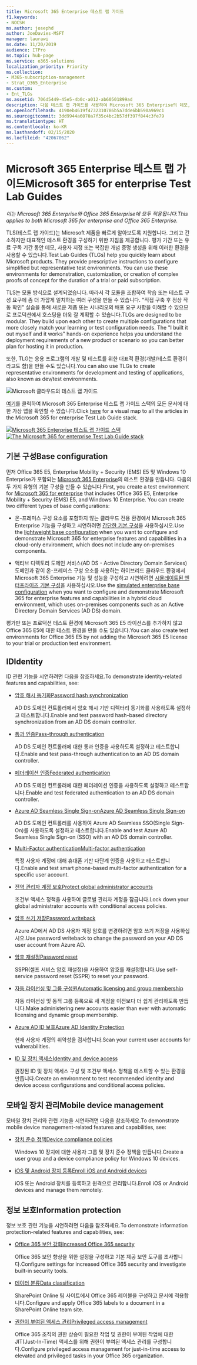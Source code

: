 ```yaml
---
title: Microsoft 365 Enterprise 테스트 랩 가이드
f1.keywords:
- NOCSH
ms.author: josephd
author: JoeDavies-MSFT
manager: laurawi
ms.date: 11/20/2019
audience: ITPro
ms.topic: hub-page
ms.service: o365-solutions
localization_priority: Priority
ms.collection:
- M365-subscription-management
- Strat_O365_Enterprise
ms.custom:
- Ent_TLGs
ms.assetid: 706d5449-45e5-4b0c-a012-ab60501899ad
description: 다음 테스트 랩 가이드를 사용하여 Microsoft 365 Enterprise의 데모, 개념 증명 또는 개발/테스트 환경을 설정합니다.
ms.openlocfilehash: 4190eb4619f4732310786b5a7dde6bb590a969c1
ms.sourcegitcommit: 3dd9944a6070a7f35c4bc2b57df397f844c3fe79
ms.translationtype: HT
ms.contentlocale: ko-KR
ms.lasthandoff: 02/15/2020
ms.locfileid: "42067062"
---
```

# <a name="microsoft-365-for-enterprise-test-lab-guides"></a><span data-ttu-id="94164-103">Microsoft 365 Enterprise 테스트 랩 가이드</span><span class="sxs-lookup"><span data-stu-id="94164-103">Microsoft 365 for enterprise Test Lab Guides</span></span>

<span data-ttu-id="94164-104">*이는 Microsoft 365 Enterprise와 Office 365 Enterprise에 모두 적용됩니다.*</span><span class="sxs-lookup"><span data-stu-id="94164-104">*This applies to both Microsoft 365 for enterprise and Office 365 Enterprise.*</span></span>

<span data-ttu-id="94164-p101">TLS(테스트 랩 가이드)는 Microsoft 제품을 빠르게 알아보도록 지원합니다. 그리고 간소하지만 대표적인 테스트 환경을 구성하기 위한 지침을 제공합니다. 평가 기간 또는 유료 구독 기간 동안 데모, 사용자 지정 또는 복잡한 개념 증명 생성을 위해 이러한 환경을 사용할 수 있습니다.</span><span class="sxs-lookup"><span data-stu-id="94164-p101">Test Lab Guides (TLGs) help you quickly learn about Microsoft products. They provide prescriptive instructions to configure simplified but representative test environments. You can use these environments for demonstration, customization, or creation of complex proofs of concept for the duration of a trial or paid subscription.</span></span> 

<span data-ttu-id="94164-p102">TLS는 모듈 방식으로 설계되었습니다. 따라서 각 모듈을 조합하여 학습 또는 테스트 구성 요구에 좀 더 가깝게 일치하는 여러 구성을 만들 수 있습니다. "직접 구축 후 정상 작동 확인" 실습을 통해 새로운 제품 또는 시나리오의 배포 요구 사항을 이해할 수 있으므로 프로덕션에서 호스팅을 더욱 잘 계획할 수 있습니다.</span><span class="sxs-lookup"><span data-stu-id="94164-p102">TLGs are designed to be modular. They build upon each other to create multiple configurations that more closely match your learning or test configuration needs. The "I built it out myself and it works" hands-on experience helps you understand the deployment requirements of a new product or scenario so you can better plan for hosting it in production.</span></span>

<span data-ttu-id="94164-111">또한, TLG는 응용 프로그램의 개발 및 테스트를 위한 대표적 환경(개발/테스트 환경이라고도 함)을 만들 수도 있습니다.</span><span class="sxs-lookup"><span data-stu-id="94164-111">You can also use TLGs to create representative environments for development and testing of applications, also known as dev/test environments.</span></span>
  
![Microsoft 클라우드의 테스트 랩 가이드](../media/m365-enterprise-test-lab-guides/cloud-tlg-icon.png)

<span data-ttu-id="94164-113">[여기](../media/m365-enterprise-test-lab-guides/Microsoft365EnterpriseTLGStack.pdf)를 클릭하여 Microsoft 365 Enterprise 테스트 랩 가이드 스택의 모든 문서에 대한 가상 맵을 확인할 수 있습니다.</span><span class="sxs-lookup"><span data-stu-id="94164-113">Click [here](../media/m365-enterprise-test-lab-guides/Microsoft365EnterpriseTLGStack.pdf) for a visual map to all the articles in the Microsoft 365 for enterprise Test Lab Guide stack.</span></span>

<span data-ttu-id="94164-114">[![Microsoft 365 Enterprise 테스트 랩 가이드 스택](../media/m365-enterprise-test-lab-guides/microsoft-365-enterprise-tlg-stack.png)](../media/m365-enterprise-test-lab-guides/Microsoft365EnterpriseTLGStack.pdf)</span><span class="sxs-lookup"><span data-stu-id="94164-114">[![The Microsoft 365 for enterprise Test Lab Guide stack](../media/m365-enterprise-test-lab-guides/microsoft-365-enterprise-tlg-stack.png)](../media/m365-enterprise-test-lab-guides/Microsoft365EnterpriseTLGStack.pdf)</span></span>

## <a name="base-configuration"></a><span data-ttu-id="94164-115">기본 구성</span><span class="sxs-lookup"><span data-stu-id="94164-115">Base configuration</span></span>

<span data-ttu-id="94164-p103">먼저 Office 365 E5, Enterprise Mobility + Security (EMS) E5 및 Windows 10 Enterprise가 포함되는 [Microsoft 365 Enterprise](https://docs.microsoft.com/microsoft-365-enterprise/)의 테스트 환경을 만듭니다. 다음의 두 가지 유형의 기본 구성을 만들 수 있습니다.</span><span class="sxs-lookup"><span data-stu-id="94164-p103">First, you create a test environment for [Microsoft 365 for enterprise](https://docs.microsoft.com/microsoft-365-enterprise/) that includes Office 365 E5, Enterprise Mobility + Security (EMS) E5, and Windows 10 Enterprise. You can create two different types of base configurations:</span></span>

- <span data-ttu-id="94164-118">온-프레미스 구성 요소를 포함하지 않는 클라우드 전용 환경에서 Microsoft 365 Enterprise 기능을 구성하고 시연하려면 [간단한 기본 구성](lightweight-base-configuration-microsoft-365-enterprise.md)을 사용하십시오.</span><span class="sxs-lookup"><span data-stu-id="94164-118">Use the [lightweight base configuration](lightweight-base-configuration-microsoft-365-enterprise.md) when you want to configure and demonstrate Microsoft 365 for enterprise features and capabilities in a cloud-only environment, which does not include any on-premises components.</span></span>

- <span data-ttu-id="94164-119">액티브 디렉토리 도메인 서비스(AD DS - Active Directory Domain Services) 도메인과 같이 온-프레미스 구성 요소를 사용하는 하이브리드 클라우드 환경에서 Microsoft 365 Enterprise 기능 및 성능을 구성하고 시연하려면 [시뮬레이트된 엔터프라이즈 기본 구성](simulated-ent-base-configuration-microsoft-365-enterprise.md)을 사용하십시오.</span><span class="sxs-lookup"><span data-stu-id="94164-119">Use the [simulated enterprise base configuration](simulated-ent-base-configuration-microsoft-365-enterprise.md) when you want to configure and demonstrate Microsoft 365 for enterprise features and capabilities in a hybrid cloud environment, which uses on-premises components such as an Active Directory Domain Services (AD DS) domain.</span></span>

<span data-ttu-id="94164-120">평가판 또는 프로덕션 테스트 환경에 Microsoft 365 E5 라이선스를 추가하지 않고 Office 365 E5에 대한 테스트 환경을 만들 수도 있습니다.</span><span class="sxs-lookup"><span data-stu-id="94164-120">You can also create test environments for Office 365 E5 by not adding the Microsoft 365 E5 license to your trial or production test environment.</span></span>
    
## <a name="identity"></a><span data-ttu-id="94164-121">ID</span><span class="sxs-lookup"><span data-stu-id="94164-121">Identity</span></span>

<span data-ttu-id="94164-122">ID 관련 기능을 시연하려면 다음을 참조하세요.</span><span class="sxs-lookup"><span data-stu-id="94164-122">To demonstrate identity-related features and capabilities, see:</span></span>

- [<span data-ttu-id="94164-123">암호 해시 동기화</span><span class="sxs-lookup"><span data-stu-id="94164-123">Password hash synchronization</span></span>](password-hash-sync-m365-ent-test-environment.md)
  
   <span data-ttu-id="94164-124">AD DS 도메인 컨트롤러에서 암호 해시 기반 디렉터리 동기화를 사용하도록 설정하고 테스트합니다.</span><span class="sxs-lookup"><span data-stu-id="94164-124">Enable and test password hash-based directory synchronization from an AD DS domain controller.</span></span>

- [<span data-ttu-id="94164-125">통과 인증</span><span class="sxs-lookup"><span data-stu-id="94164-125">Pass-through authentication</span></span>](pass-through-auth-m365-ent-test-environment.md)
  
   <span data-ttu-id="94164-126">AD DS 도메인 컨트롤러에 대한 통과 인증을 사용하도록 설정하고 테스트합니다.</span><span class="sxs-lookup"><span data-stu-id="94164-126">Enable and test pass-through authentication to an AD DS domain controller.</span></span>

- [<span data-ttu-id="94164-127">페더레이션 인증</span><span class="sxs-lookup"><span data-stu-id="94164-127">Federated authentication</span></span>](federated-identity-for-your-office-365-dev-test-environment.md)
  
   <span data-ttu-id="94164-128">AD DS 도메인 컨트롤러에 대한 페더레이션 인증을 사용하도록 설정하고 테스트합니다.</span><span class="sxs-lookup"><span data-stu-id="94164-128">Enable and test federated authentication to an AD DS domain controller.</span></span>

- [<span data-ttu-id="94164-129">Azure AD Seamless Single Sign-on</span><span class="sxs-lookup"><span data-stu-id="94164-129">Azure AD Seamless Single Sign-on</span></span>](single-sign-on-m365-ent-test-environment.md)
  
   <span data-ttu-id="94164-130">AD DS 도메인 컨트롤러를 사용하여 Azure AD Seamless SSO(Single Sign-On)를 사용하도록 설정하고 테스트합니다.</span><span class="sxs-lookup"><span data-stu-id="94164-130">Enable and test Azure AD Seamless Single Sign-on (SSO) with an AD DS domain controller.</span></span>

- [<span data-ttu-id="94164-131">Multi-Factor authentication</span><span class="sxs-lookup"><span data-stu-id="94164-131">Multi-factor authentication</span></span>](multi-factor-authentication-microsoft-365-test-environment.md)
  
   <span data-ttu-id="94164-132">특정 사용자 계정에 대해 휴대폰 기반 다단계 인증을 사용하고 테스트합니다.</span><span class="sxs-lookup"><span data-stu-id="94164-132">Enable and test smart phone-based multi-factor authentication for a specific user account.</span></span>

- [<span data-ttu-id="94164-133">전역 관리자 계정 보호</span><span class="sxs-lookup"><span data-stu-id="94164-133">Protect global administrator accounts</span></span>](protect-global-administrator-accounts-microsoft-365-test-environment.md)
 
   <span data-ttu-id="94164-134">조건부 액세스 정책을 사용하여 글로벌 관리자 계정을 잠급니다.</span><span class="sxs-lookup"><span data-stu-id="94164-134">Lock down your global administrator accounts with conditional access policies.</span></span>

- [<span data-ttu-id="94164-135">암호 쓰기 저장</span><span class="sxs-lookup"><span data-stu-id="94164-135">Password writeback</span></span>](password-writeback-m365-ent-test-environment.md)

   <span data-ttu-id="94164-136">Azure AD에서 AD DS 사용자 계정 암호를 변경하려면 암호 쓰기 저장을 사용하십시오.</span><span class="sxs-lookup"><span data-stu-id="94164-136">Use password writeback to change the password on your AD DS user account from Azure AD.</span></span>

- [<span data-ttu-id="94164-137">암호 재설정</span><span class="sxs-lookup"><span data-stu-id="94164-137">Password reset</span></span>](password-reset-m365-ent-test-environment.md)

   <span data-ttu-id="94164-138">SSPR(셀프 서비스 암호 재설정)을 사용하여 암호를 재설정합니다.</span><span class="sxs-lookup"><span data-stu-id="94164-138">Use self-service password reset (SSPR) to reset your password.</span></span>

- [<span data-ttu-id="94164-139">자동 라이선싱 및 그룹 구성원</span><span class="sxs-lookup"><span data-stu-id="94164-139">Automatic licensing and group membership</span></span>](automate-licenses-group-membership-microsoft-365-test-environment.md)

   <span data-ttu-id="94164-140">자동 라이선싱 및 동적 그룹 등록으로 새 계정을 이전보다 더 쉽게 관리하도록 만듭니다.</span><span class="sxs-lookup"><span data-stu-id="94164-140">Make administering new accounts easier than ever with automatic licensing and dynamic group membership.</span></span>

- [<span data-ttu-id="94164-141">Azure AD ID 보호</span><span class="sxs-lookup"><span data-stu-id="94164-141">Azure AD Identity Protection</span></span>](azure-ad-identity-protection-microsoft-365-test-environment.md)

   <span data-ttu-id="94164-142">현재 사용자 계정의 취약성을 검사합니다.</span><span class="sxs-lookup"><span data-stu-id="94164-142">Scan your current user accounts for vulnerabilities.</span></span>

- [<span data-ttu-id="94164-143">ID 및 장치 액세스</span><span class="sxs-lookup"><span data-stu-id="94164-143">Identity and device access</span></span>](identity-device-access-m365-test-environment.md)

   <span data-ttu-id="94164-144">권장된 ID 및 장치 액세스 구성 및 조건부 액세스 정책을 테스트할 수 있는 환경을 만듭니다.</span><span class="sxs-lookup"><span data-stu-id="94164-144">Create an environment to test recommended identity and device access configurations and conditional access policies.</span></span>


## <a name="mobile-device-management"></a><span data-ttu-id="94164-145">모바일 장치 관리</span><span class="sxs-lookup"><span data-stu-id="94164-145">Mobile device management</span></span>

<span data-ttu-id="94164-146">모바일 장치 관리와 관련 기능을 시연하려면 다음을 참조하세요.</span><span class="sxs-lookup"><span data-stu-id="94164-146">To demonstrate mobile device management-related features and capabilities, see:</span></span>

- [<span data-ttu-id="94164-147">장치 준수 정책</span><span class="sxs-lookup"><span data-stu-id="94164-147">Device compliance policies</span></span>](mam-policies-for-your-microsoft-365-enterprise-dev-test-environment.md)
    
   <span data-ttu-id="94164-148">Windows 10 장치에 대한 사용자 그룹 및 장치 준수 정책을 만듭니다.</span><span class="sxs-lookup"><span data-stu-id="94164-148">Create a user group and a device compliance policy for Windows 10 devices.</span></span>
    
- [<span data-ttu-id="94164-149">iOS 및 Android 장치 등록</span><span class="sxs-lookup"><span data-stu-id="94164-149">Enroll iOS and Android devices</span></span>](enroll-ios-and-android-devices-in-your-microsoft-enterprise-365-dev-test-environ.md)
   
   <span data-ttu-id="94164-150">iOS 또는 Android 장치를 등록하고 원격으로 관리합니다.</span><span class="sxs-lookup"><span data-stu-id="94164-150">Enroll iOS or Android devices and manage them remotely.</span></span>


## <a name="information-protection"></a><span data-ttu-id="94164-151">정보 보호</span><span class="sxs-lookup"><span data-stu-id="94164-151">Information protection</span></span>

<span data-ttu-id="94164-152">정보 보호 관련 기능을 시연하려면 다음을 참조하세요.</span><span class="sxs-lookup"><span data-stu-id="94164-152">To demonstrate information protection-related features and capabilities, see:</span></span>

- [<span data-ttu-id="94164-153">Office 365 보안 강화</span><span class="sxs-lookup"><span data-stu-id="94164-153">Increased Office 365 security</span></span>](increased-o365-security-microsoft-365-enterprise-dev-test-environment.md)
    
   <span data-ttu-id="94164-154">Office 365 보안 향상을 위한 설정을 구성하고 기본 제공 보안 도구를 조사합니다.</span><span class="sxs-lookup"><span data-stu-id="94164-154">Configure settings for increased Office 365 security and investigate built-in security tools.</span></span>
  
- [<span data-ttu-id="94164-155">데이터 분류</span><span class="sxs-lookup"><span data-stu-id="94164-155">Data classification</span></span>](data-classification-microsoft-365-enterprise-dev-test-environment.md)
    
   <span data-ttu-id="94164-156">SharePoint Online 팀 사이트에서 Office 365 레이블을 구성하고 문서에 적용합니다.</span><span class="sxs-lookup"><span data-stu-id="94164-156">Configure and apply Office 365 labels to a document in a SharePoint Online team site.</span></span>
    
- [<span data-ttu-id="94164-157">권한이 부여된 액세스 관리</span><span class="sxs-lookup"><span data-stu-id="94164-157">Privileged access management</span></span>](privileged-access-microsoft-365-enterprise-dev-test-environment.md)
    
   <span data-ttu-id="94164-158">Office 365 조직의 권한 상승이 필요한 작업 및 권한이 부여된 작업에 대한 JIT(Just-In-Time) 액세스를 위해 권한이 부여된 액세스 관리를 구성합니다.</span><span class="sxs-lookup"><span data-stu-id="94164-158">Configure privileged access management for just-in-time access to elevated and privileged tasks in your Office 365 organization.</span></span>


